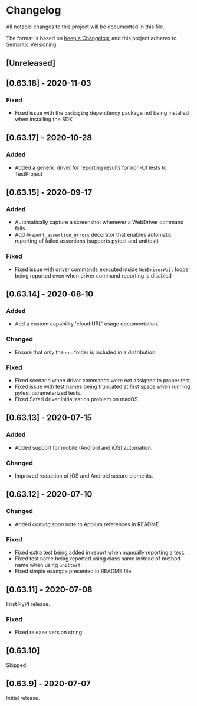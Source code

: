 # Changelog
All notable changes to this project will be documented in this file.

The format is based on [Keep a Changelog](https://keepachangelog.com/en/1.0.0/),
and this project adheres to [Semantic Versioning](https://semver.org/spec/v2.0.0.html).

## [Unreleased]

## [0.63.18] - 2020-11-03

### Fixed

- Fixed issue with the `packaging` dependency package not being installed when installing the SDK

## [0.63.17] - 2020-10-28

### Added

- Added a generic driver for reporting results for non-UI tests to TestProject

## [0.63.15] - 2020-09-17

### Added

- Automatically capture a screenshot whenever a WebDriver command fails
- Add `@report_assertion_errors` decorator that enables automatic reporting of failed assertions (supports pytest and unittest)

### Fixed

- Fixed issue with driver commands executed inside `WebDriverWait` loops being reported even when driver command reporting is disabled

## [0.63.14] - 2020-08-10

### Added

- Add a custom capability 'cloud:URL' usage documentation.

### Changed

- Ensure that only the `src` folder is included in a distribution.

### Fixed

- Fixed scenario when driver commands were not assigned to proper test.
- Fixed issue with test names being truncated at first space when running pytest parameterized tests.
- Fixed Safari driver initialization problem on macOS.

## [0.63.13] - 2020-07-15

### Added

- Added support for mobile (Android and iOS) automation.

### Changed

- Improved redaction of iOS and Android secure elements.

## [0.63.12] - 2020-07-10

### Changed

- Added _coming soon_ note to Appium references in README.

### Fixed

- Fixed extra test being added in report when manually reporting a test.
- Fixed test name being reported using class name instead of method name when using `unittest`.
- Fixed simple example presented in README file.

## [0.63.11] - 2020-07-08

First PyPI release.

### Fixed

- Fixed release version string

## [0.63.10]

Skipped.

## [0.63.9] - 2020-07-07

Initial release.